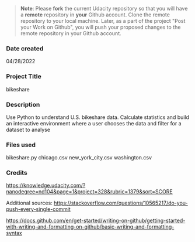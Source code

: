 >**Note**: Please **fork** the current Udacity repository so that you will have a **remote** repository in **your** Github account. Clone the remote repository to your local machine. Later, as a part of the project "Post your Work on Github", you will push your proposed changes to the remote repository in your Github account.

### Date created
04/28/2022

### Project Title 
bikeshare

### Description
Use Python to understand U.S. bikeshare data. Calculate statistics and build an interactive environment where a user chooses the data and filter for a dataset to analyse

### Files used
bikeshare.py
chicago.csv
new_york_city.csv
washington.csv

### Credits
https://knowledge.udacity.com/?nanodegree=nd104&page=1&project=328&rubric=1379&sort=SCORE

Additional sources:
https://stackoverflow.com/questions/10565217/do-you-push-every-single-commit

https://docs.github.com/en/get-started/writing-on-github/getting-started-with-writing-and-formatting-on-github/basic-writing-and-formatting-syntax 

